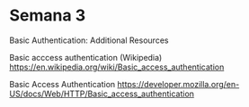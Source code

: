 # Semana 3

Basic Authentication: Additional Resources

Basic acccess authentication (Wikipedia)
https://en.wikipedia.org/wiki/Basic_access_authentication

Basic Access Authentication
https://developer.mozilla.org/en-US/docs/Web/HTTP/Basic_access_authentication